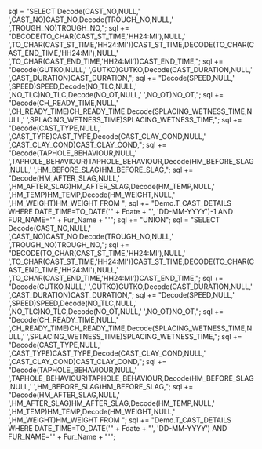  sql = "SELECT Decode(CAST_NO,NULL,' ',CAST_NO)CAST_NO,Decode(TROUGH_NO,NULL,' ',TROUGH_NO)TROUGH_NO,";
            sql += "DECODE(TO_CHAR(CAST_ST_TIME,'HH24:MI'),NULL,' ',TO_CHAR(CAST_ST_TIME,'HH24:MI'))CAST_ST_TIME,DECODE(TO_CHAR(CAST_END_TIME,'HH24:MI'),NULL,' ',TO_CHAR(CAST_END_TIME,'HH24:MI'))CAST_END_TIME,";
            sql += "Decode(GUTKO,NULL,' ',GUTKO)GUTKO,Decode(CAST_DURATION,NULL,' ',CAST_DURATION)CAST_DURATION,";
            sql += "Decode(SPEED,NULL,' ',SPEED)SPEED,Decode(NO_TLC,NULL,' ',NO_TLC)NO_TLC,Decode(NO_OT,NULL,' ',NO_OT)NO_OT,";
            sql += "Decode(CH_READY_TIME,NULL,' ',CH_READY_TIME)CH_READY_TIME,Decode(SPLACING_WETNESS_TIME,NULL,' ',SPLACING_WETNESS_TIME)SPLACING_WETNESS_TIME,";
            sql += "Decode(CAST_TYPE,NULL,' ',CAST_TYPE)CAST_TYPE,Decode(CAST_CLAY_COND,NULL,' ',CAST_CLAY_COND)CAST_CLAY_COND,";
            sql += "Decode(TAPHOLE_BEHAVIOUR,NULL,' ',TAPHOLE_BEHAVIOUR)TAPHOLE_BEHAVIOUR,Decode(HM_BEFORE_SLAG,NULL,' ',HM_BEFORE_SLAG)HM_BEFORE_SLAG,";
            sql += "Decode(HM_AFTER_SLAG,NULL,' ',HM_AFTER_SLAG)HM_AFTER_SLAG,Decode(HM_TEMP,NULL,' ',HM_TEMP)HM_TEMP,Decode(HM_WEIGHT,NULL,' ',HM_WEIGHT)HM_WEIGHT FROM ";
            sql += "Demo.T_CAST_DETAILS WHERE DATE_TIME=TO_DATE('" + Fdate + "', 'DD-MM-YYYY')-1 AND FUR_NAME='" + Fur_Name + "'";
            sql += "UNION";
            sql = "SELECT Decode(CAST_NO,NULL,' ',CAST_NO)CAST_NO,Decode(TROUGH_NO,NULL,' ',TROUGH_NO)TROUGH_NO,";
            sql += "DECODE(TO_CHAR(CAST_ST_TIME,'HH24:MI'),NULL,' ',TO_CHAR(CAST_ST_TIME,'HH24:MI'))CAST_ST_TIME,DECODE(TO_CHAR(CAST_END_TIME,'HH24:MI'),NULL,' ',TO_CHAR(CAST_END_TIME,'HH24:MI'))CAST_END_TIME,";
            sql += "Decode(GUTKO,NULL,' ',GUTKO)GUTKO,Decode(CAST_DURATION,NULL,' ',CAST_DURATION)CAST_DURATION,";
            sql += "Decode(SPEED,NULL,' ',SPEED)SPEED,Decode(NO_TLC,NULL,' ',NO_TLC)NO_TLC,Decode(NO_OT,NULL,' ',NO_OT)NO_OT,";
            sql += "Decode(CH_READY_TIME,NULL,' ',CH_READY_TIME)CH_READY_TIME,Decode(SPLACING_WETNESS_TIME,NULL,' ',SPLACING_WETNESS_TIME)SPLACING_WETNESS_TIME,";
            sql += "Decode(CAST_TYPE,NULL,' ',CAST_TYPE)CAST_TYPE,Decode(CAST_CLAY_COND,NULL,' ',CAST_CLAY_COND)CAST_CLAY_COND,";
            sql += "Decode(TAPHOLE_BEHAVIOUR,NULL,' ',TAPHOLE_BEHAVIOUR)TAPHOLE_BEHAVIOUR,Decode(HM_BEFORE_SLAG,NULL,' ',HM_BEFORE_SLAG)HM_BEFORE_SLAG,";
            sql += "Decode(HM_AFTER_SLAG,NULL,' ',HM_AFTER_SLAG)HM_AFTER_SLAG,Decode(HM_TEMP,NULL,' ',HM_TEMP)HM_TEMP,Decode(HM_WEIGHT,NULL,' ',HM_WEIGHT)HM_WEIGHT FROM ";
            sql += "Demo.T_CAST_DETAILS WHERE DATE_TIME=TO_DATE('" + Fdate + "', 'DD-MM-YYYY')  AND FUR_NAME='" + Fur_Name + "'";
